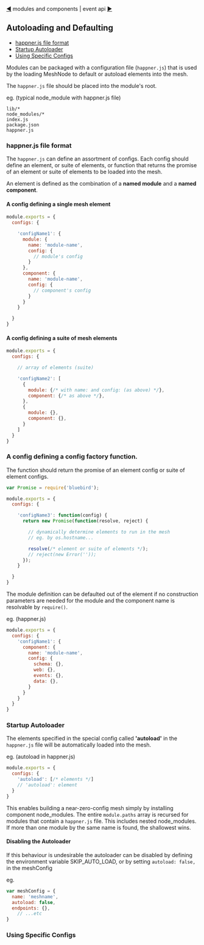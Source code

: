 [&#9664;](modules.md) modules and components | event api [&#9654;](event.md)

## Autoloading and Defaulting

* [happner.js file format](#happnerjs-file-format)
* [Startup Autoloader](#startup-autoloader)
* [Using Specific Configs](#using-specific-configs)


Modules can be packaged with a configuration file (`happner.js`) that is used by the loading MeshNode to default or autoload elements into the mesh.

The `happner.js` file should be placed into the module's root.

eg. (typical node_module with happner.js file)

```
lib/*
node_modules/*
index.js
package.json
happner.js
```

### happner.js file format

The `happner.js` can define an assortment of configs. Each config should define an element, or suite of elements, or function that returns the promise of an element or suite of elements to be loaded into the mesh.

An element is defined as the combination of a __named module__ and a __named component__.

#### A config defining a single mesh element

```javascript
module.exports = {
  configs: {

    'configName1': {
      module: {
        name: 'module-name',
        config: {
          // module's config
        }
      },
      component: {
        name: 'module-name',
        config: {
          // component's config
        }
      }
    }

  }
}
```

#### A config defining a suite of mesh elements

```javascript
module.exports = {
  configs: {

    // array of elements (suite)

    'configName2': [
      {
        module: {/* with name: and config: (as above) */},
        component: {/* as above */},
      }, 
      {
        module: {},
        component: {},
      }
    ]
  }
}
```


### A config defining a config factory function.

The function should return the promise of an element config or suite of element configs.

```javascript
var Promise = require('bluebird');

module.exports = {
  configs: {

    'configName3': function(config) {
      return new Promise(function(resolve, reject) {

        // dynamically determine elements to run in the mesh
        // eg. by os.hostname...

        resolve(/* element or suite of elements */);
        // reject(new Error(''));
      });
    }

  }
}
```

The module definition can be defaulted out of the element if no construction parameters are needed for the module and the component name is resolvable by `require()`.

eg. (happner.js)

```javascript
module.exports = {
  configs: {
    'configName1': {
      component: {
        name: 'module-name',
        config: {
          schema: {},
          web: {},
          events: {},
          data: {},
        }
      }
    }
  }
}
```


### Startup Autoloader

The elements specified in the special config called __'autoload'__ in the `happner.js` file will be automatically loaded into the mesh.

eg. (autoload in happner.js)
```javascript
module.exports = {
  configs: {
    'autoload': [/* elements */]
    // 'autoload': element
  }
}
```

This enables building a near-zero-config mesh simply by installing component node_modules. 
The entire `module.paths` array is recursed for modules that contain a `happner.js` file. This includes nested node_modules. If more than one module by the same name is found, the shallowest wins.

#### Disabling the Autoloader

If this behaviour is undesirable the autoloader can be disabled by defining the environment variable SKIP_AUTO_LOAD, or by setting `autoload: false,` in the meshConfig

eg. 
```javascript
var meshConfig = {
  name: 'meshname',
  autoload: false,
  endpoints: {},
    // ...etc
}
```



### Using Specific Configs

